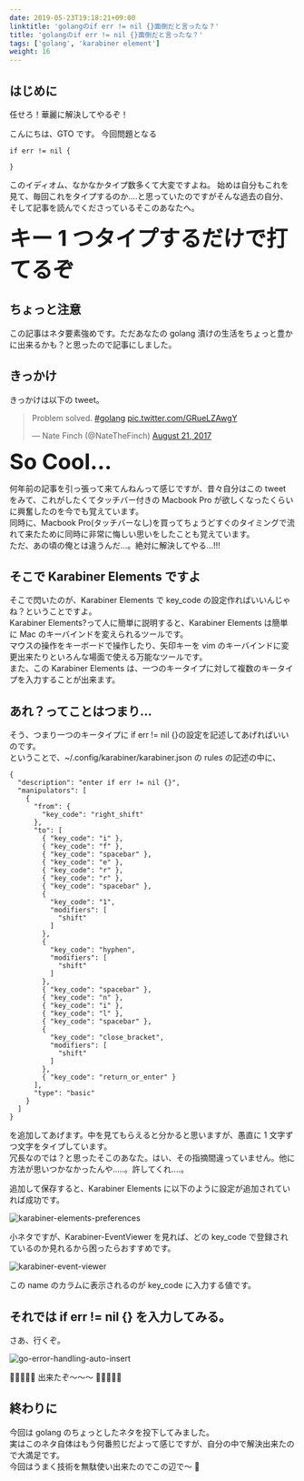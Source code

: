 ```yaml
---
date: 2019-05-23T19:18:21+09:00
linktitle: 'golangのif err != nil {}面倒だと言ったな？'
title: 'golangのif err != nil {}面倒だと言ったな？'
tags: ['golang', 'karabiner element']
weight: 16
---
```


## はじめに

任せろ！華麗に解決してやるぞ！

こんにちは、GTO です。
今回問題となる

```
if err != nil {

}
```

このイディオム、なかなかタイプ数多くて大変ですよね。
始めは自分もこれを見て、毎回これをタイプするのか....と思っていたのですがそんな過去の自分、そして記事を読んでくださっているそこのあなたへ。

**<font style="font-size:38px;">キー 1 つタイプするだけで打てるぞ</font>**

## ちょっと注意

この記事はネタ要素強めです。ただあなたの golang 漬けの生活をちょっと豊かに出来るかも？と思ったので記事にしました。

## きっかけ

きっかけは以下の tweet。

<blockquote class="twitter-tweet"><p lang="en" dir="ltr">Problem solved. <a href="https://twitter.com/hashtag/golang?src=hash&amp;ref_src=twsrc%5Etfw">#golang</a> <a href="https://t.co/GRueLZAwgY">pic.twitter.com/GRueLZAwgY</a></p>&mdash; Nate Finch (@NateTheFinch) <a href="https://twitter.com/NateTheFinch/status/899730215957561344?ref_src=twsrc%5Etfw">August 21, 2017</a></blockquote> <script async src="https://platform.twitter.com/widgets.js" charset="utf-8"></script>

**<font style="font-size:38px;">So Cool...</font>**

何年前の記事を引っ張って来てんねんって感じですが、昔々自分はこの tweet をみて、これがしたくてタッチバー付きの Macbook Pro が欲しくなったくらいに興奮したのを今でも覚えています。  
同時に、Macbook Pro(タッチバーなし)を買ってちょうどすぐのタイミングで流れて来たために同時に非常に悔しい思いをしたことも覚えています。  
ただ、あの頃の俺とは違うんだ...。絶対に解決してやる...!!!

## そこで Karabiner Elements ですよ

そこで閃いたのが、Karabiner Elements で key_code の設定作ればいいんじゃね？ということですよ。  
Karabiner Elements?って人に簡単に説明すると、Karabiner Elements は簡単に Mac のキーバインドを変えられるツールです。  
マウスの操作をキーボードで操作したり、矢印キーを vim のキーバインドに変更出来たりといろんな場面で使える万能なツールです。  
また、この Karabiner Elements は、一つのキータイプに対して複数のキータイプを入力することが出来ます。

## あれ？ってことはつまり...

そう、つまり一つのキータイプに if err != nil {}の設定を記述してあげればいいのです。  
ということで、~/.config/karabiner/karabiner.json の rules の記述の中に、

```
{
  "description": "enter if err != nil {}",
  "manipulators": [
    {
      "from": {
        "key_code": "right_shift"
      },
      "to": [
        { "key_code": "i" },
        { "key_code": "f" },
        { "key_code": "spacebar" },
        { "key_code": "e" },
        { "key_code": "r" },
        { "key_code": "r" },
        { "key_code": "spacebar" },
        {
          "key_code": "1",
          "modifiers": [
            "shift"
          ]
        },
        {
          "key_code": "hyphen",
          "modifiers": [
            "shift"
          ]
        },
        { "key_code": "spacebar" },
        { "key_code": "n" },
        { "key_code": "i" },
        { "key_code": "l" },
        { "key_code": "spacebar" },
        {
          "key_code": "close_bracket",
          "modifiers": [
            "shift"
          ]
        },
        { "key_code": "return_or_enter" }
      ],
      "type": "basic"
    }
  ]
}
```

を追加してあげます。中を見てもらえると分かると思いますが、愚直に 1 文字ずつ文字をタイプしています。  
冗長なのでは？と思ったそこのあなた。はい、その指摘間違っていません。他に方法が思いつかなかったんや.....。許してくれ....。

追加して保存すると、Karabiner Elements に以下のように設定が追加されていれば成功です。

![karabiner-elements-preferences](/images/2019/auto-insert-golang-error-handling/karabiner-elements-preferences.png)

小ネタですが、Karabiner-EventViewer を見れば、どの key_code で登録されているのか見れるから困ったらおすすめです。

![karabiner-event-viewer](/images/2019/auto-insert-golang-error-handling/karabiner-event-viewer.png)

この name のカラムに表示されるのが key_code に入力する値です。

## それでは if err != nil {} を入力してみる。

さあ、行くぞ。

![go-error-handling-auto-insert](/images/2019/auto-insert-golang-error-handling/go-error-handling-auto-insert.gif)

🎉🎉🎉🎉🎉 出来たぞ〜〜〜 🎉🎉🎉🎉🎉

## 終わりに

今回は golang のちょっとしたネタを投下してみました。  
実はこのネタ自体はもう何番煎じだよって感じですが、自分の中で解決出来たので大満足です。  
今回はうまく技術を無駄使い出来たのでこの辺で〜 👏
